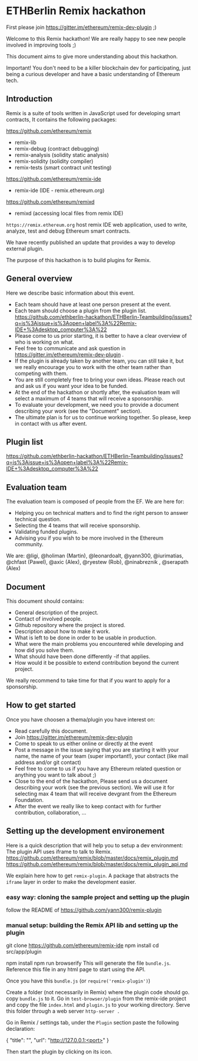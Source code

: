 # ETHBerlin Remix hackathon

First please join https://gitter.im/ethereum/remix-dev-plugin ;)

Welcome to this Remix hackathon!
We are really happy to see new people involved in improving tools ;)

This document aims to give more understanding about this hackathon.

Important! You don't need to be a killer blockchain dev for participating, just being a curious developer and have a basic understanding of Ethereum tech.

## Introduction

Remix is a suite of tools written in JavaScript used for developing smart contracts,
It contains the following packages:

https://github.com/ethereum/remix
 - remix-lib
 - remix-debug (contract debugging)
 - remix-analysis (solidity static analysis)
 - remix-solidity (solidity compiler)
 - remix-tests (smart contract unit testing)

https://github.com/ethereum/remix-ide
 - remix-ide (IDE - remix.ethereum.org)

https://github.com/ethereum/remixd
 - remixd (accessing local files from remix IDE)

`https://remix.ethereum.org` host remix IDE web application, used to write, analyze, test and debug Ethereum smart contracts.

We have recently published an update that provides a way to develop external plugin.

The purpose of this hackathon is to build plugins for Remix.

## General overview

Here we describe basic information about this event.

 - Each team should have at least one person present at the event.
 - Each team should choose a plugin from the plugin list. https://github.com/ethberlin-hackathon/ETHBerlin-Teambuilding/issues?q=is%3Aissue+is%3Aopen+label%3A%22Remix-IDE+%3Adesktop_computer%3A%22
 - Please come to us prior starting, it is better to have a clear overview of who is working on what.
 - Feel free to communicate and ask question in https://gitter.im/ethereum/remix-dev-plugin .
 - If the plugin is already taken by another team, you can still take it, but we really encourage you to work with the other team rather than competing with them.
 - You are still completely free to bring your own ideas. Please reach out and ask us if you want your idea to be funded.
 - At the end of the hackathon or shortly after, the evaluation team will select a maximum of 4 teams that will receive a sponsorship.
 - To evaluate your development, we need you to provide a document describing your work (see the "Document" section).
 - The ultimate plan is for us to continue working together. So please, keep in contact with us after event.

## Plugin list

https://github.com/ethberlin-hackathon/ETHBerlin-Teambuilding/issues?q=is%3Aissue+is%3Aopen+label%3A%22Remix-IDE+%3Adesktop_computer%3A%22

## Evaluation team

The evaluation team is composed of people from the EF. We are here for:
 - Helping you on technical matters and to find the right person to answer technical question.
 - Selecting the 4 teams that will receive sponsorship.
 - Validating funded plugins.
 - Advising you if you wish to be more involved in the Ethereum community.

We are:
@ligi, @holiman (Martin), @leonardoalt, @yann300, @iurimatias, @chfast (Pawel), @axic (Alex), @ryestew (Rob), @ninabreznik , @serapath (Alex)
 
## Document

This document should contains:
  - General description of the project.
  - Contact of involved people.
  - Github repository where the project is stored.
  - Description about how to make it work.
  - What is left to be done in order to be usable in production.
  - What were the main problems you encountered while developing and how did you solve them.
  - What should have been done differently -if that applies.
  - How would it be possible to extend contribution beyond the current project.
    
We really recommend to take time for that if you want to apply for a sponsorship.

## How to get started

Once you have choosen a thema/plugin you have interest on:
 - Read carefully this document.
 - Join https://gitter.im/ethereum/remix-dev-plugin
 - Come to speak to us either online or directly at the event
 - Post a message in the issue saying that you are starting it with your name, the name of your team (super important!), your contact (like mail address and/or git contact)
 - Feel free to come to us if you have any Ethereum related question or anything you want to talk about ;)
 - Close to the end of the hackathon, Please send us a document describing your work (see the previous section). We will use it for selecting max 4 team that will receive devgrant from the Ethereum Foundation.
 - After the event we really like to keep contact with for further contribution, collaboration, ...


## Setting up the development environement

Here is a quick description that will help you to setup a dev environment:
The plugin API uses iframe to talk to Remix. 
https://github.com/ethereum/remix/blob/master/docs/remix_plugin.md
https://github.com/ethereum/remix/blob/master/docs/remix_plugin_api.md


We explain here how to get `remix-plugin`. A package that abstracts the `iframe` layer in order to make the development easier.

### easy way: cloning the sample project and setting up the plugin

follow the README of https://github.com/yann300/remix-plugin

### manual setup: building the Remix API lib and setting up the plugin

git clone https://github.com/ethereum/remix-ide
npm install
cd src/app/plugin

npm install
npm run browserify
This will generate the file `bundle.js`. Reference this file in any html page to start using the API.

Once you have this `bundle.js` (or `require('remix-plugin')`)

Create a folder (not necessarily in Remix) where the plugin code should go.
copy `bundle.js` to it.
Go in `test-browser/plugin` from the remix-ide project and copy the file `index.html` and `plugin.js` to your working directory.
Serve this folder through a web server `http-server .`

Go in Remix / settings tab, under the `Plugin` section paste the following declaration:

{
    "title": "<name of plugin>",
    "url": "http://127.0.0.1:<port>"
}

Then start the plugin by clicking on its icon.






